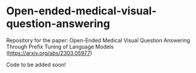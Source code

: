 # Open-ended-medical-visual-question-answering
Repository for the paper: Open-Ended Medical Visual Question Answering Through Prefix Tuning of Language Models (https://arxiv.org/abs/2303.05977)

Code to be added soon! 
